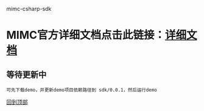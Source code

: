 ﻿mimc-csharp-sdk
# MIMC官方详细文档点击此链接：[详细文档](https://github.com/Xiaomi-mimc/operation-manual)

## 等待更新中
```
可先下载demo，并更新demo项目依赖路径到 sdk/0.0.1，然后运行demo
```

[回到顶部](#readme)





